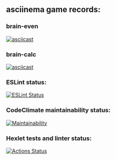 ## asciinema game records:

### brain-even
[![asciicast](https://asciinema.org/a/wxc113Z122DrxR76ZR1ViXF87.svg)](https://asciinema.org/a/wxc113Z122DrxR76ZR1ViXF87)
### brain-calc
[![asciicast](https://asciinema.org/a/osZa9szrqWhG27haaCwWwBIeZ.svg)](https://asciinema.org/a/osZa9szrqWhG27haaCwWwBIeZ)

### ESLint status:
[![ESLint Status](https://github.com/notabu/frontend-project-lvl1/workflows/eslint-check/badge.svg)](https://github.com/notabu/frontend-project-lvl1/actions)

### CodeClimate maintainability status:
[![Maintainability](https://api.codeclimate.com/v1/badges/a99a88d28ad37a79dbf6/maintainability)](https://codeclimate.com/github/codeclimate/codeclimate/maintainability)

### Hexlet tests and linter status:
[![Actions Status](https://github.com/notabu/frontend-project-lvl1/workflows/hexlet-check/badge.svg)](https://github.com/notabu/frontend-project-lvl1/actions)
